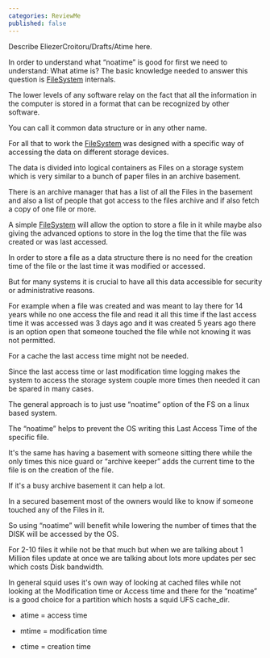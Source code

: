 ```yaml
---
categories: ReviewMe
published: false
---
```

Describe EliezerCroitoru/Drafts/Atime here.

In order to understand what “noatime” is good for first we need to
understand: What atime is? The basic knowledge needed to answer this
question is
[FileSystem](/FileSystem)
internals.

The lower levels of any software relay on the fact that all the
information in the computer is stored in a format that can be recognized
by other software.

You can call it common data structure or in any other name.

For all that to work the
[FileSystem](/FileSystem)
was designed with a specific way of accessing the data on different
storage devices.

The data is divided into logical containers as Files on a storage system
which is very similar to a bunch of paper files in an archive basement.

There is an archive manager that has a list of all the Files in the
basement and also a list of people that got access to the files archive
and if also fetch a copy of one file or more.

A simple
[FileSystem](/FileSystem)
will allow the option to store a file in it while maybe also giving the
advanced options to store in the log the time that the file was created
or was last accessed.

In order to store a file as a data structure there is no need for the
creation time of the file or the last time it was modified or accessed.

But for many systems it is crucial to have all this data accessible for
security or administrative reasons.

For example when a file was created and was meant to lay there for 14
years while no one access the file and read it all this time if the last
access time it was accessed was 3 days ago and it was created 5 years
ago there is an option open that someone touched the file while not
knowing it was not permitted.

For a cache the last access time might not be needed.

Since the last access time or last modification time logging makes the
system to access the storage system couple more times then needed it can
be spared in many cases.

The general approach is to just use “noatime” option of the FS on a
linux based system.

The “noatime” helps to prevent the OS writing this Last Access Time of
the specific file.

It's the same has having a basement with someone sitting there while the
only times this nice guard or “archive keeper” adds the current time to
the file is on the creation of the file.

If it's a busy archive basement it can help a lot.

In a secured basement most of the owners would like to know if someone
touched any of the Files in it.

So using “noatime” will benefit while lowering the number of times that
the DISK will be accessed by the OS.

For 2-10 files it while not be that much but when we are talking about 1
Million files update at once we are talking about lots more updates per
sec which costs Disk bandwidth.

In general squid uses it's own way of looking at cached files while not
looking at the Modification time or Access time and there for the
“noatime” is a good choice for a partition which hosts a squid UFS
cache_dir.

  - atime = access time

  - mtime = modification time

  - ctime = creation time
